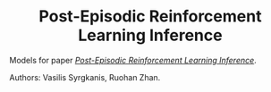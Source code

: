 <h1 align="center">Post-Episodic Reinforcement Learning Inference</h1>

Models for paper _[Post-Episodic Reinforcement Learning Inference](https://arxiv.org/abs/2302.08854)_. 

Authors: Vasilis Syrgkanis, Ruohan Zhan.
